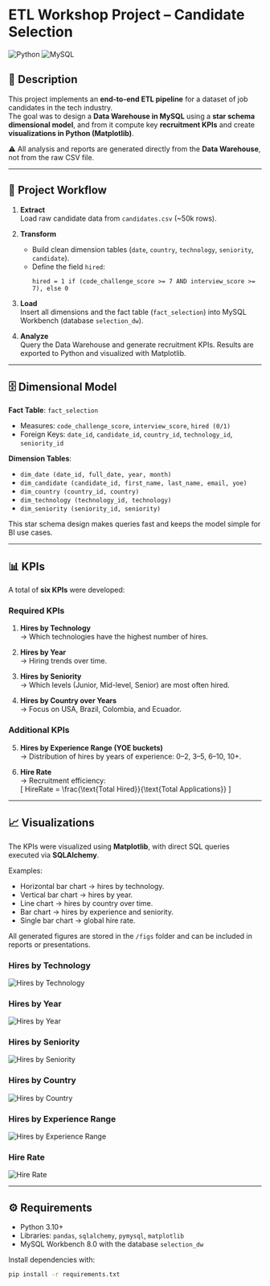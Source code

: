 # ETL Workshop Project – Candidate Selection

![Python](https://img.shields.io/badge/python-3.10+-blue.svg)
![MySQL](https://img.shields.io/badge/MySQL-8.0-orange.svg)

## 📌 Description
This project implements an **end-to-end ETL pipeline** for a dataset of job candidates in the tech industry.  
The goal was to design a **Data Warehouse in MySQL** using a **star schema dimensional model**, and from it compute key **recruitment KPIs** and create **visualizations in Python (Matplotlib)**.

⚠️ All analysis and reports are generated directly from the **Data Warehouse**, not from the raw CSV file.

---

## 🚀 Project Workflow
1. **Extract**  
   Load raw candidate data from `candidates.csv` (~50k rows).  

2. **Transform**  
   - Build clean dimension tables (`date`, `country`, `technology`, `seniority`, `candidate`).  
   - Define the field `hired`:  
     ```text
     hired = 1 if (code_challenge_score >= 7 AND interview_score >= 7), else 0
     ```  

3. **Load**  
   Insert all dimensions and the fact table (`fact_selection`) into MySQL Workbench (database `selection_dw`).  

4. **Analyze**  
   Query the Data Warehouse and generate recruitment KPIs. Results are exported to Python and visualized with Matplotlib.

---

## 🗄️ Dimensional Model
**Fact Table**: `fact_selection`  
- Measures: `code_challenge_score`, `interview_score`, `hired (0/1)`  
- Foreign Keys: `date_id`, `candidate_id`, `country_id`, `technology_id`, `seniority_id`

**Dimension Tables**:  
- `dim_date (date_id, full_date, year, month)`  
- `dim_candidate (candidate_id, first_name, last_name, email, yoe)`  
- `dim_country (country_id, country)`  
- `dim_technology (technology_id, technology)`  
- `dim_seniority (seniority_id, seniority)`  

This star schema design makes queries fast and keeps the model simple for BI use cases.

---

## 📊 KPIs
A total of **six KPIs** were developed:

### Required KPIs
1. **Hires by Technology**  
   → Which technologies have the highest number of hires.  

2. **Hires by Year**  
   → Hiring trends over time.  

3. **Hires by Seniority**  
   → Which levels (Junior, Mid-level, Senior) are most often hired.  

4. **Hires by Country over Years**  
   → Focus on USA, Brazil, Colombia, and Ecuador.  

### Additional KPIs
5. **Hires by Experience Range (YOE buckets)**  
   → Distribution of hires by years of experience: 0–2, 3–5, 6–10, 10+.  

6. **Hire Rate**  
   → Recruitment efficiency:  
   \[
   HireRate = \frac{\text{Total Hired}}{\text{Total Applications}}
   \]

---

## 📈 Visualizations
The KPIs were visualized using **Matplotlib**, with direct SQL queries executed via **SQLAlchemy**.  

Examples:  
- Horizontal bar chart → hires by technology.  
- Vertical bar chart → hires by year.  
- Line chart → hires by country over time.  
- Bar chart → hires by experience and seniority.  
- Single bar chart → global hire rate.  

All generated figures are stored in the `/figs` folder and can be included in reports or presentations.  

### Hires by Technology
![Hires by Technology](figs/hires_por_tecnologia.png)

### Hires by Year
![Hires by Year](figs/hires_por_anio.png)

### Hires by Seniority
![Hires by Seniority](figs/hires_por_seniority.png)

### Hires by Country
![Hires by Country](figs/hires_por_pais_tiempo.png)

### Hires by Experience Range
![Hires by Experience Range](figs/hires_por_experiencia.png)

### Hire Rate
![Hire Rate](figs/hire_rate_global.png)

---

## ⚙️ Requirements
- Python 3.10+  
- Libraries: `pandas`, `sqlalchemy`, `pymysql`, `matplotlib`  
- MySQL Workbench 8.0 with the database `selection_dw`  

Install dependencies with:
```bash
pip install -r requirements.txt
